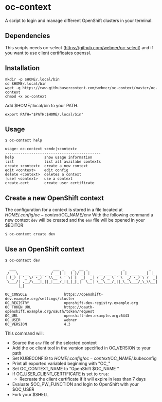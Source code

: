 # oc-context
A script to login and manage different OpenShift clusters in your terminal.

## Dependencies
This scripts needs oc-select (https://github.com/webner/oc-select) and if you want to use client certificates openssl.

## Installation
```
mkdir -p $HOME/.local/bin
cd $HOME/.local/bin
wget -q https://raw.githubusercontent.com/webner/oc-context/master/oc-context
chmod +x oc-context
```

Add $HOME/.local/bin to your PATH.
```
export PATH="$PATH:$HOME/.local/bin"
```

## Usage
```
$ oc-context help

usage: oc-context <cmd>|<context>
--------------------------------------------
help              show usage information
list              list all availabe contexts
create <context>  create a new context
edit <context>    edit config
delete <context>  deletes a context
[use] <context>   use a context
create-cert       create user certificate
```

## Create a new OpenShift context
The configuration for a context is stored in a file located at $HOME/.config/oc-context/$OC_NAME/env
With the following command a new context `dev` will be created and the `env` file will be opened in your $EDITOR

```
$ oc-context create dev
```

## Use an OpenShift context

```
$ oc-context dev

  ___                 ___ _    _  __ _                _           _
 / _ \ _ __  ___ _ _ / __| |_ (_)/ _| |_   __ ___ _ _| |_ _____ _| |_
| (_) | '_ \/ -_) ' \\__ \ ' \| |  _|  _| / _/ _ \ ' \  _/ -_) \ /  _|
 \___/| .__/\___|_||_|___/_||_|_|_|  \__| \__\___/_||_\__\___/_\_\\__|
      |_|

OC_CONSOLE                 https://openshift-dev.example.org/settings/cluster
OC_REGISTRY                openshift-dev-registry.example.org
OC_TOKEN_URL               https://oauth-openshift.example.org/oauth/token/request
OC_URL                     openshift-dev.example.org:6443
OC_USER                    webner
OC_VERSION                 4.3
```

This command will:
 - Source the `env` file of the selected context
 - Add the oc client tool in the version specified in OC_VERSION to your path
 - Set KUBECONFIG to $HOME/.config/oc-context/$OC_NAME/.kubeconfig
 - Print all exported variabled beginning with "OC_"
 - Set OC_CONTEXT_NAME to "OpenShift $OC_NAME "
 - If OC_USER_CLIENT_CERTIFICATE is set to `true`:
   - Recreate the client certificate if it will expire in less than 7 days
 - Evaluate $OC_PW_FUNCTION and login to OpenShift with your $OC_USER
 - Fork your $SHELL
 


